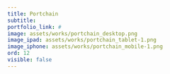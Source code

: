 ```yaml
---
title: Portchain
subtitle: 
portfolio_link: #
image: assets/works/portchain_desktop.png
image_ipad: assets/works/portchain_tablet-1.png
image_iphone: assets/works/portchain_mobile-1.png
ord: 12
visible: false
---
```


